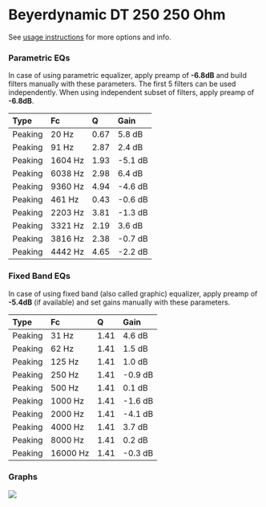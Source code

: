 # Beyerdynamic DT 250 250 Ohm
See [usage instructions](https://github.com/jaakkopasanen/AutoEq#usage) for more options and info.

### Parametric EQs
In case of using parametric equalizer, apply preamp of **-6.8dB** and build filters manually
with these parameters. The first 5 filters can be used independently.
When using independent subset of filters, apply preamp of **-6.8dB**.

| Type    | Fc      |    Q | Gain    |
|:--------|:--------|:-----|:--------|
| Peaking | 20 Hz   | 0.67 | 5.8 dB  |
| Peaking | 91 Hz   | 2.87 | 2.4 dB  |
| Peaking | 1604 Hz | 1.93 | -5.1 dB |
| Peaking | 6038 Hz | 2.98 | 6.4 dB  |
| Peaking | 9360 Hz | 4.94 | -4.6 dB |
| Peaking | 461 Hz  | 0.43 | -0.6 dB |
| Peaking | 2203 Hz | 3.81 | -1.3 dB |
| Peaking | 3321 Hz | 2.19 | 3.6 dB  |
| Peaking | 3816 Hz | 2.38 | -0.7 dB |
| Peaking | 4442 Hz | 4.65 | -2.2 dB |

### Fixed Band EQs
In case of using fixed band (also called graphic) equalizer, apply preamp of **-5.4dB**
(if available) and set gains manually with these parameters.

| Type    | Fc       |    Q | Gain    |
|:--------|:---------|:-----|:--------|
| Peaking | 31 Hz    | 1.41 | 4.6 dB  |
| Peaking | 62 Hz    | 1.41 | 1.5 dB  |
| Peaking | 125 Hz   | 1.41 | 1.0 dB  |
| Peaking | 250 Hz   | 1.41 | -0.9 dB |
| Peaking | 500 Hz   | 1.41 | 0.1 dB  |
| Peaking | 1000 Hz  | 1.41 | -1.6 dB |
| Peaking | 2000 Hz  | 1.41 | -4.1 dB |
| Peaking | 4000 Hz  | 1.41 | 3.7 dB  |
| Peaking | 8000 Hz  | 1.41 | 0.2 dB  |
| Peaking | 16000 Hz | 1.41 | -0.3 dB |

### Graphs
![](https://raw.githubusercontent.com/jaakkopasanen/AutoEq/master/results/innerfidelity/sbaf-serious/Beyerdynamic%20DT%20250%20250%20Ohm/Beyerdynamic%20DT%20250%20250%20Ohm.png)